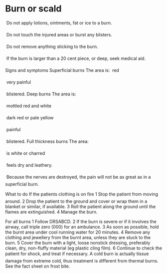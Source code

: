 ﻿# Burn or scald 


 
Do not apply lotions, ointments, fat or ice to a burn. 

 
Do not touch the injured areas or burst any blisters. 

 
Do not remove anything sticking to the burn. 

 
If the burn is larger than a 20 cent piece, or deep, seek medical aid. 


Signs and symptoms 
Superficial burns  The area is: 
 
red 

 
very painful 

 
blistered. Deep burns  The area is: 

 
mottled red and white 

 
dark red or pale yellow 

 
painful 

 
blistered. Full thickness burns  The area: 

 
is white or charred 

 
feels dry and leathery. 

 
Because the nerves are destroyed, the pain will not be as great as in a superficial burn. 


What to do If the patients clothing is on fire 
1 Stop the patient from moving around. 
2 Drop the patient to the ground and cover or wrap them in a blanket or similar, if available. 
3 Roll the patient along the ground until the flames are extinguished. 
4 Manage the burn. 

For all burns 
1 Follow DRSABCD. 
2 If the burn is severe or if it involves the airway, call triple zero (000) for an ambulance. 
3 As soon as possible, hold the burnt area under cool running water for 20 minutes. 
4 Remove any clothing and jewellery from the burnt area, unless they are stuck to the burn. 
5 Cover the burn with a light, loose nonstick dressing, preferably clean, dry, non-fluffy material (eg plastic cling film). 
6 Continue to check the patient for shock, and treat if necessary. 
A cold burn is actually tissue damage from extreme cold, thus treatment is different from thermal burns. See the fact sheet on frost bite. 



